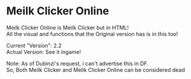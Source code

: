 # Meilk Clicker Online
Meilk Clicker Online is Meilk Clicker but in HTML! <br />
All the visual and functions that the Original version has is in this too! <br />

Current "Version": 2.2 <br />
Actual Version: See it ingame! <br />

Note: As of Dubinzi's request, i can't advertise this in DF. <br />
So, Both Meilk Clicker and Meilk Clicker Online can be considered dead <br />
